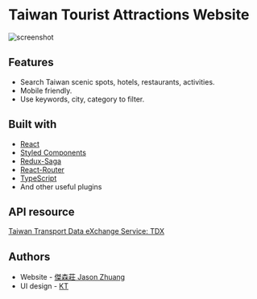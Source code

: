 # Taiwan Tourist Attractions Website

![screenshot](https://jason71708.github.io/F2E2021-taiwan-tourist-attractions/screenshot.png)
## Features
- Search Taiwan scenic spots, hotels, restaurants, activities.
- Mobile friendly.
- Use keywords, city, category to filter.

## Built with

- [React](https://reactjs.org/)
- [Styled Components](https://styled-components.com/)
- [Redux-Saga](https://redux-saga.js.org/)
- [React-Router](https://reactrouter.com/)
- [TypeScript](https://www.typescriptlang.org/)
- And other useful plugins

## API resource
[Taiwan Transport Data eXchange Service: TDX](https://tdx.transportdata.tw/api-service/swagger)


## Authors
- Website - [傑森莊 Jason Zhuang](https://github.com/jason71708)
- UI design - [KT](https://www.behance.net/KT_Designer)
